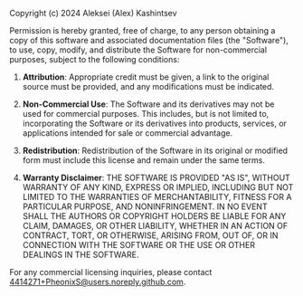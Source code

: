 Copyright (c) 2024 Aleksei (Alex) Kashintsev

Permission is hereby granted, free of charge, to any person obtaining a copy of this software and associated documentation files (the "Software"), to use, copy, modify, and distribute the Software for non-commercial purposes, subject to the following conditions:

1. **Attribution**: Appropriate credit must be given, a link to the original source must be provided, and any modifications must be indicated.

2. **Non-Commercial Use**: The Software and its derivatives may not be used for commercial purposes. This includes, but is not limited to, incorporating the Software or its derivatives into products, services, or applications intended for sale or commercial advantage.

3. **Redistribution**: Redistribution of the Software in its original or modified form must include this license and remain under the same terms.

4. **Warranty Disclaimer**: THE SOFTWARE IS PROVIDED "AS IS", WITHOUT WARRANTY OF ANY KIND, EXPRESS OR IMPLIED, INCLUDING BUT NOT LIMITED TO THE WARRANTIES OF MERCHANTABILITY, FITNESS FOR A PARTICULAR PURPOSE, AND NONINFRINGEMENT. IN NO EVENT SHALL THE AUTHORS OR COPYRIGHT HOLDERS BE LIABLE FOR ANY CLAIM, DAMAGES, OR OTHER LIABILITY, WHETHER IN AN ACTION OF CONTRACT, TORT, OR OTHERWISE, ARISING FROM, OUT OF, OR IN CONNECTION WITH THE SOFTWARE OR THE USE OR OTHER DEALINGS IN THE SOFTWARE.

For any commercial licensing inquiries, please contact 4414271+PheonixS@users.noreply.github.com.
